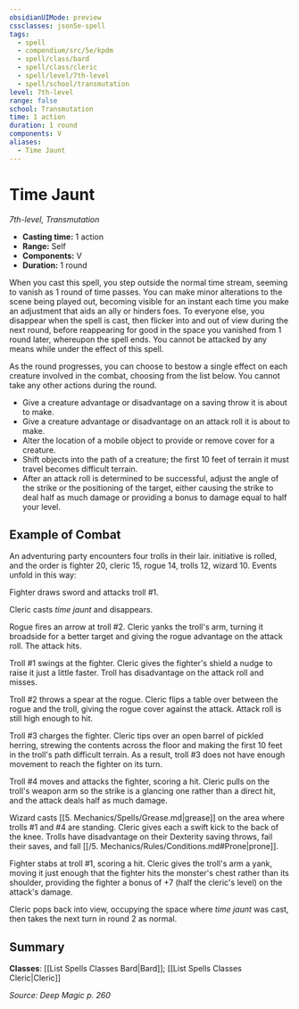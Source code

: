 ```yaml
---
obsidianUIMode: preview
cssclasses: json5e-spell
tags:
  - spell
  - compendium/src/5e/kpdm
  - spell/class/bard
  - spell/class/cleric
  - spell/level/7th-level
  - spell/school/transmutation
level: 7th-level
range: false
school: Transmutation
time: 1 action
duration: 1 round
components: V
aliases:
  - Time Jaunt
---
```

# Time Jaunt
*7th-level, Transmutation*  

- **Casting time:** 1 action
- **Range:** Self
- **Components:** V
- **Duration:** 1 round

When you cast this spell, you step outside the normal time stream, seeming to vanish as 1 round of time passes. You can make minor alterations to the scene being played out, becoming visible for an instant each time you make an adjustment that aids an ally or hinders foes. To everyone else, you disappear when the spell is cast, then flicker into and out of view during the next round, before reappearing for good in the space you vanished from 1 round later, whereupon the spell ends. You cannot be attacked by any means while under the effect of this spell.

As the round progresses, you can choose to bestow a single effect on each creature involved in the combat, choosing from the list below. You cannot take any other actions during the round.

- Give a creature advantage or disadvantage on a saving throw it is about to make.  
- Give a creature advantage or disadvantage on an attack roll it is about to make.  
- Alter the location of a mobile object to provide or remove cover for a creature.  
- Shift objects into the path of a creature; the first 10 feet of terrain it must travel becomes difficult terrain.  
- After an attack roll is determined to be successful, adjust the angle of the strike or the positioning of the target, either causing the strike to deal half as much damage or providing a bonus to damage equal to half your level.  

## Example of Combat

An adventuring party encounters four trolls in their lair. initiative is rolled, and the order is fighter 20, cleric 15, rogue 14, trolls 12, wizard 10. Events unfold in this way:

Fighter draws sword and attacks troll #1.

Cleric casts *time jaunt* and disappears.

Rogue fires an arrow at troll #2. Cleric yanks the troll's arm, turning it broadside for a better target and giving the rogue advantage on the attack roll. The attack hits.

Troll #1 swings at the fighter. Cleric gives the fighter's shield a nudge to raise it just a little faster. Troll has disadvantage on the attack roll and misses.

Troll #2 throws a spear at the rogue. Cleric flips a table over between the rogue and the troll, giving the rogue cover against the attack. Attack roll is still high enough to hit.

Troll #3 charges the fighter. Cleric tips over an open barrel of pickled herring, strewing the contents across the floor and making the first 10 feet in the troll's path difficult terrain. As a result, troll #3 does not have enough movement to reach the fighter on its turn.

Troll #4 moves and attacks the fighter, scoring a hit. Cleric pulls on the troll's weapon arm so the strike is a glancing one rather than a direct hit, and the attack deals half as much damage.

Wizard casts [[5. Mechanics/Spells/Grease.md\|grease]] on the area where trolls #1 and #4 are standing. Cleric gives each a swift kick to the back of the knee. Trolls have disadvantage on their Dexterity saving throws, fail their saves, and fall [[/5. Mechanics/Rules/Conditions.md#Prone\|prone]].

Fighter stabs at troll #1, scoring a hit. Cleric gives the troll's arm a yank, moving it just enough that the fighter hits the monster's chest rather than its shoulder, providing the fighter a bonus of +7 (half the cleric's level) on the attack's damage.

Cleric pops back into view, occupying the space where *time jaunt* was cast, then takes the next turn in round 2 as normal.

## Summary

**Classes**: [[List Spells Classes Bard\|Bard]]; [[List Spells Classes Cleric\|Cleric]]

*Source: Deep Magic p. 260*
